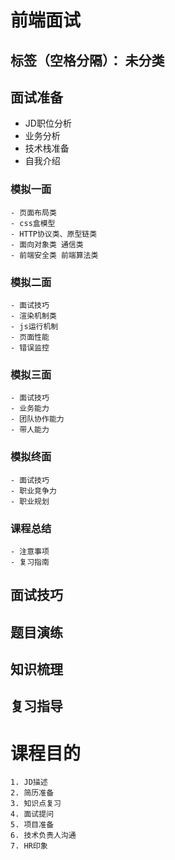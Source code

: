 ﻿# 前端面试

标签（空格分隔）： 未分类
---

## 面试准备
 - JD职位分析
 - 业务分析
 - 技术栈准备
 - 自我介绍

### 模拟一面
    - 页面布局类
    - css盒模型
    - HTTP协议类、原型链类
    - 面向对象类 通信类
    - 前端安全类 前端算法类

### 模拟二面

    - 面试技巧
    - 渲染机制类
    - js运行机制
    - 页面性能
    - 错误监控

### 模拟三面
 
    - 面试技巧
    - 业务能力
    - 团队协作能力
    - 带人能力

### 模拟终面

    - 面试技巧
    - 职业竞争力
    - 职业规划

### 课程总结

    - 注意事项
    - 复习指南

## 面试技巧



## 题目演练

## 知识梳理

## 复习指导

# 课程目的
    1. JD描述
    2. 简历准备
    3. 知识点复习
    4. 面试提问
    5. 项目准备
    6. 技术负责人沟通
    7. HR印象







